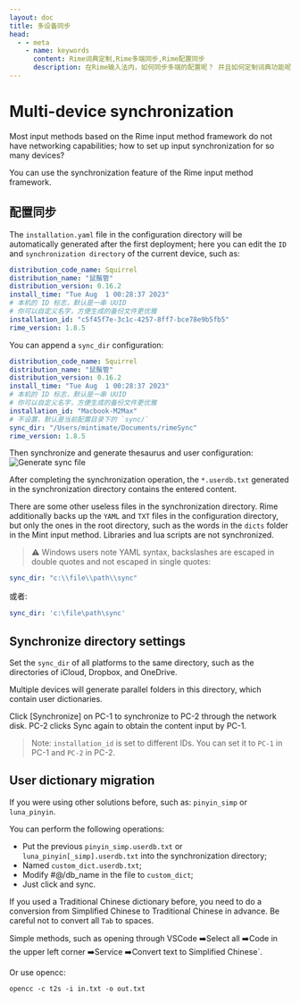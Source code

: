```yaml
---
layout: doc
title: 多设备同步
head:
  - - meta
    - name: keywords
      content: Rime词典定制,Rime多端同步,Rime配置同步
      description: 在Rime输入法内，如何同步多端的配置呢？ 并且如何定制词典功能呢？ 可以查看本文学习如何进行定制词典内容和多端同步。
---
```

# Multi-device synchronization
Most input methods based on the Rime input method framework do not have networking capabilities; how to set up input synchronization for so many devices?

You can use the synchronization feature of the Rime input method framework.

## 配置同步

The `installation.yaml` file in the configuration directory will be automatically generated after the first deployment; here you can edit the `ID` and `synchronization directory` of the current device, such as:
```yaml
distribution_code_name: Squirrel
distribution_name: "鼠鬚管"
distribution_version: 0.16.2
install_time: "Tue Aug  1 00:28:37 2023"
# 本机的 ID 标志，默认是一串 UUID
# 你可以自定义名字，方便生成的备份文件更优雅
installation_id: "c5f45f7e-3c1c-4257-8ff7-bce78e9b5fb5"
rime_version: 1.8.5
```
You can append a `sync_dir` configuration:
```yaml
distribution_code_name: Squirrel
distribution_name: "鼠鬚管"
distribution_version: 0.16.2
install_time: "Tue Aug  1 00:28:37 2023"
# 本机的 ID 标志，默认是一串 UUID
# 你可以自定义名字，方便生成的备份文件更优雅
installation_id: "Macbook-M2Max"
# 不设置，默认是当前配置目录下的 `sync/`
sync_dir: "/Users/mintimate/Documents/rimeSync"
rime_version: 1.8.5
```

Then synchronize and generate thesaurus and user configuration:
![Generate sync file](/image/guide/rimeSync.webp)

After completing the synchronization operation, the `*.userdb.txt` generated in the synchronization directory contains the entered content.

There are some other useless files in the synchronization directory. Rime additionally backs up the `YAML` and `TXT` files in the configuration directory, but only the ones in the root directory, such as the words in the `dicts` folder in the Mint input method. Libraries and lua scripts are not synchronized.

> ⚠️ Windows users note YAML syntax, backslashes are escaped in double quotes and not escaped in single quotes:

```yaml
sync_dir: "c:\\file\\path\\sync"
```
或者:
```yaml 
sync_dir: 'c:\file\path\sync'
```


## Synchronize directory settings
Set the `sync_dir` of all platforms to the same directory, such as the directories of iCloud, Dropbox, and OneDrive.

Multiple devices will generate parallel folders in this directory, which contain user dictionaries.

Click [Synchronize] on PC-1 to synchronize to PC-2 through the network disk. PC-2 clicks Sync again to obtain the content input by PC-1.
> Note: `installation_id` is set to different IDs. You can set it to `PC-1` in PC-1 and `PC-2` in PC-2.


## User dictionary migration
If you were using other solutions before, such as: `pinyin_simp` or `luna_pinyin`.

You can perform the following operations:
- Put the previous `pinyin_simp.userdb.txt` or `luna_pinyin[_simp].userdb.txt` into the synchronization directory;
- Named `custom_dict.userdb.txt`;
- Modify #@/db_name in the file to `custom_dict`;
- Just click and sync.

If you used a Traditional Chinese dictionary before, you need to do a conversion from Simplified Chinese to Traditional Chinese in advance. Be careful not to convert all `Tab` to spaces.

Simple methods, such as opening through VSCode ➡️Select all ➡️Code in the upper left corner ➡️Service ➡️Convert text to Simplified Chinese`.

Or use opencc:
```shell
opencc -c t2s -i in.txt -o out.txt
```